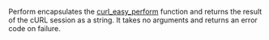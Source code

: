 Perform encapsulates the [curl\_easy\_perform](http://curl.haxx.se/libcurl/c/curl_easy_perform.html) function and returns the result of the cURL session as a string. It takes no arguments and returns an error code on failure.